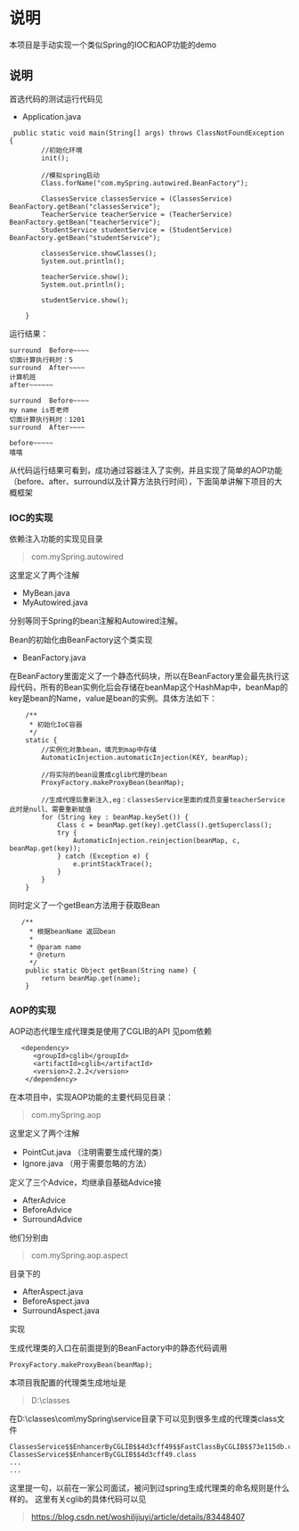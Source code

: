 


# 说明
本项目是手动实现一个类似Spring的IOC和AOP功能的demo


## 说明

首选代码的测试运行代码见
- Application.java

```
 public static void main(String[] args) throws ClassNotFoundException {
        //初始化环境
        init();

        //模拟spring启动
        Class.forName("com.mySpring.autowired.BeanFactory");

        ClassesService classesService = (ClassesService) BeanFactory.getBean("classesService");
        TeacherService teacherService = (TeacherService) BeanFactory.getBean("teacherService");
        StudentService studentService = (StudentService) BeanFactory.getBean("studentService");

        classesService.showClasses();
        System.out.println();

        teacherService.show();
        System.out.println();

        studentService.show();

    }

```
运行结果：

```
surround  Before~~~~
切面计算执行耗时：5
surround  After~~~~
计算机班
after~~~~~~

surround  Before~~~~
my name is苍老师
切面计算执行耗时：1201
surround  After~~~~

before~~~~~
嘻嘻
```
从代码运行结果可看到，成功通过容器注入了实例，并且实现了简单的AOP功能（before、after、surround以及计算方法执行时间），下面简单讲解下项目的大概框架

### IOC的实现

依赖注入功能的实现见目录

> com.mySpring.autowired

这里定义了两个注解
- MyBean.java 
- MyAutowired.java 

分别等同于Spring的bean注解和Autowired注解。



Bean的初始化由BeanFactory这个类实现
- BeanFactory.java

在BeanFactory里面定义了一个静态代码块，所以在BeanFactory里会最先执行这段代码，所有的Bean实例化后会存储在beanMap这个HashMap中，beanMap的key是bean的Name，value是bean的实例。具体方法如下：

```
    /**
     * 初始化IoC容器
     */
    static {
        //实例化对象bean，填充到map中存储
        AutomaticInjection.automaticInjection(KEY, beanMap);

        //将实际的bean设置成cglib代理的bean
        ProxyFactory.makeProxyBean(beanMap);

        //生成代理后重新注入,eg：classesService里面的成员变量teacherService此时是null、需要重新赋值
        for (String key : beanMap.keySet()) {
            Class c = beanMap.get(key).getClass().getSuperclass();
            try {
                AutomaticInjection.reinjection(beanMap, c, beanMap.get(key));
            } catch (Exception e) {
                e.printStackTrace();
            }
        }
    }
```

同时定义了一个getBean方法用于获取Bean

```
   /**
     * 根据beanName 返回bean
     *
     * @param name
     * @return
     */
    public static Object getBean(String name) {
        return beanMap.get(name);
    }
```





### AOP的实现
AOP动态代理生成代理类是使用了CGLIB的API
见pom依赖

```
   <dependency>
      <groupId>cglib</groupId>
      <artifactId>cglib</artifactId>
      <version>2.2.2</version>
    </dependency>
```
在本项目中，实现AOP功能的主要代码见目录：
> com.mySpring.aop

这里定义了两个注解
- PointCut.java     （注明需要生成代理的类）
- Ignore.java       （用于需要忽略的方法）


定义了三个Advice，均继承自基础Advice接
- AfterAdvice
- BeforeAdvice
- SurroundAdvice

他们分别由
> com.mySpring.aop.aspect

目录下的
- AfterAspect.java
- BeforeAspect.java
- SurroundAspect.java

实现

生成代理类的入口在前面提到的BeanFactory中的静态代码调用

```
ProxyFactory.makeProxyBean(beanMap);
```

本项目我配置的代理类生成地址是
> D:\classes

在D:\classes\com\mySpring\service目录下可以见到很多生成的代理类class文件

```
ClassesService$$EnhancerByCGLIB$$4d3cff49$$FastClassByCGLIB$$73e115db.class
ClassesService$$EnhancerByCGLIB$$4d3cff49.class
... 
...
```
这里提一句，以前在一家公司面试，被问到过spring生成代理类的命名规则是什么样的。
这里有关cglib的具体代码可以见
> https://blog.csdn.net/woshilijiuyi/article/details/83448407





